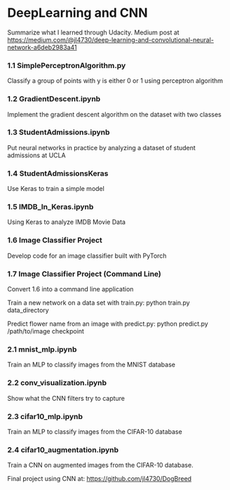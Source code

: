 # DeepLearning and CNN
Summarize what I learned through Udacity. Medium post at https://medium.com/@jl4730/deep-learning-and-convolutional-neural-network-a6deb2983a41

### 1.1 SimplePerceptronAlgorithm.py
Classify a group of points with y is either 0 or 1 using perceptron algorithm

### 1.2 GradientDescent.ipynb
Implement the gradient descent algorithm on the dataset with two classes

### 1.3 StudentAdmissions.ipynb
Put neural networks in practice by analyzing a dataset of student admissions at UCLA

### 1.4 StudentAdmissionsKeras
Use Keras to train a simple model

### 1.5 IMDB_In_Keras.ipynb
Using Keras to analyze IMDB Movie Data

### 1.6 Image Classifier Project
Develop code for an image classifier built with PyTorch

### 1.7 Image Classifier Project (Command Line)
Convert 1.6 into a command line application

Train a new network on a data set with train.py: python train.py data_directory

Predict flower name from an image with predict.py: python predict.py /path/to/image checkpoint

### 2.1 mnist_mlp.ipynb
Train an MLP to classify images from the MNIST database

### 2.2 conv_visualization.ipynb
Show what the CNN filters try to capture

### 2.3 cifar10_mlp.ipynb
Train an MLP to classify images from the CIFAR-10 database

### 2.4 cifar10_augmentation.ipynb
Train a CNN on augmented images from the CIFAR-10 database.

Final project using CNN at: https://github.com/jl4730/DogBreed
